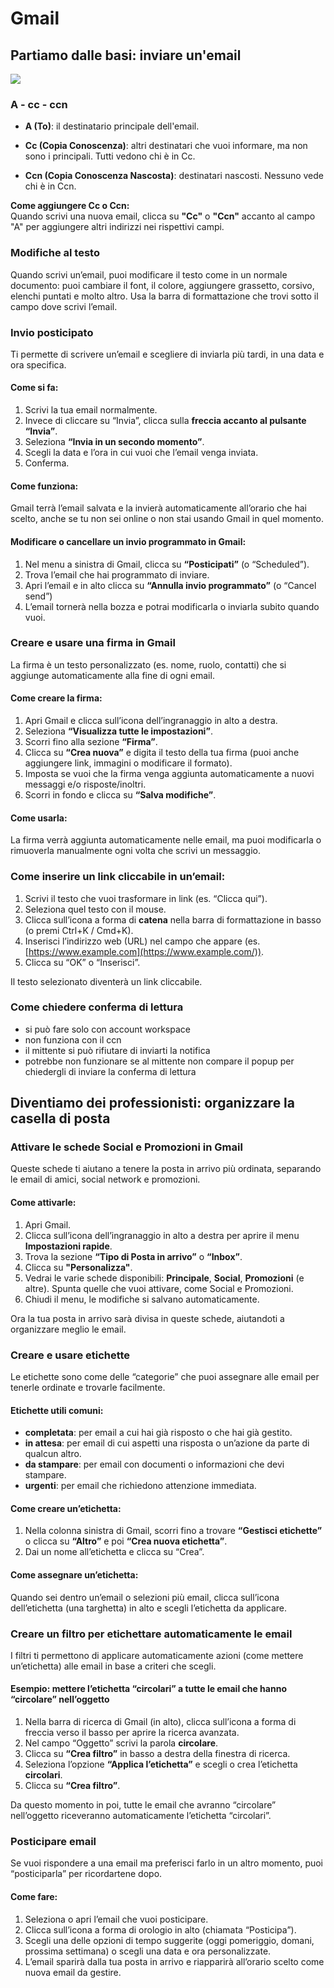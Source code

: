# Gmail

## Partiamo dalle basi: inviare un'email

![](gmail_send_email.png)

### A - cc - ccn

- **A (To)**: il destinatario principale dell'email.
    
- **Cc (Copia Conoscenza)**: altri destinatari che vuoi informare, ma non sono i principali. Tutti vedono chi è in Cc.
    
- **Ccn (Copia Conoscenza Nascosta)**: destinatari nascosti. Nessuno vede chi è in Ccn.
    

**Come aggiungere Cc o Ccn:**  
Quando scrivi una nuova email, clicca su **"Cc"** o **"Ccn"** accanto al campo "A" per aggiungere altri indirizzi nei rispettivi campi.


### Modifiche al testo
Quando scrivi un’email, puoi modificare il testo come in un normale documento: puoi cambiare il font, il colore, aggiungere grassetto, corsivo, elenchi puntati e molto altro. Usa la barra di formattazione che trovi sotto il campo dove scrivi l’email.

### Invio posticipato
Ti permette di scrivere un’email e scegliere di inviarla più tardi, in una data e ora specifica.
#### Come si fa:
1. Scrivi la tua email normalmente.
2. Invece di cliccare su “Invia”, clicca sulla **freccia accanto al pulsante “Invia”**.
3. Seleziona **“Invia in un secondo momento”**.
4. Scegli la data e l’ora in cui vuoi che l’email venga inviata.
5. Conferma.

#### Come funziona:
Gmail terrà l’email salvata e la invierà automaticamente all’orario che hai scelto, anche se tu non sei online o non stai usando Gmail in quel momento.

#### Modificare o cancellare un invio programmato in Gmail:

1. Nel menu a sinistra di Gmail, clicca su **“Posticipati”** (o “Scheduled”).
2. Trova l’email che hai programmato di inviare.
3. Apri l’email e in alto clicca su **“Annulla invio programmato”** (o “Cancel send”)    
4. L’email tornerà nella bozza e potrai modificarla o inviarla subito quando vuoi.

### Creare e usare una firma in Gmail
La firma è un testo personalizzato (es. nome, ruolo, contatti) che si aggiunge automaticamente alla fine di ogni email.
#### Come creare la firma:
1. Apri Gmail e clicca sull’icona dell’ingranaggio in alto a destra.
2. Seleziona **“Visualizza tutte le impostazioni”**.
3. Scorri fino alla sezione **“Firma”**.
4. Clicca su **“Crea nuova”** e digita il testo della tua firma (puoi anche aggiungere link, immagini o modificare il formato).
5. Imposta se vuoi che la firma venga aggiunta automaticamente a nuovi messaggi e/o risposte/inoltri.
6. Scorri in fondo e clicca su **“Salva modifiche”**.

#### Come usarla:
La firma verrà aggiunta automaticamente nelle email, ma puoi modificarla o rimuoverla manualmente ogni volta che scrivi un messaggio.

### Come inserire un link cliccabile in un’email:

1. Scrivi il testo che vuoi trasformare in link (es. “Clicca qui”). 
2. Seleziona quel testo con il mouse.
3. Clicca sull’icona a forma di **catena** nella barra di formattazione in basso (o premi Ctrl+K / Cmd+K).
4. Inserisci l’indirizzo web (URL) nel campo che appare (es. [https://www.example.com](https://www.example.com/)).
5. Clicca su “OK” o “Inserisci”.

Il testo selezionato diventerà un link cliccabile.


### Come chiedere conferma di lettura
* si può fare solo con account workspace
* non funziona con il ccn
* il mittente si può rifiutare di inviarti la notifica
* potrebbe non funzionare se al mittente non compare il popup per chiedergli di inviare la conferma di lettura

## Diventiamo dei professionisti: organizzare la casella di posta

### Attivare le schede Social e Promozioni in Gmail
Queste schede ti aiutano a tenere la posta in arrivo più ordinata, separando le email di amici, social network e promozioni.
#### Come attivarle:
1. Apri Gmail.
2. Clicca sull’icona dell’ingranaggio in alto a destra per aprire il menu **Impostazioni rapide**.
3. Trova la sezione **“Tipo di Posta in arrivo”** o **“Inbox”**.
4. Clicca su **"Personalizza"**.
5. Vedrai le varie schede disponibili: **Principale**, **Social**, **Promozioni** (e altre). Spunta quelle che vuoi attivare, come Social e Promozioni.
6. Chiudi il menu, le modifiche si salvano automaticamente.

Ora la tua posta in arrivo sarà divisa in queste schede, aiutandoti a organizzare meglio le email.

### Creare e usare etichette
Le etichette sono come delle “categorie” che puoi assegnare alle email per tenerle ordinate e trovarle facilmente.
#### Etichette utili comuni:
- **completata**: per email a cui hai già risposto o che hai già gestito.
- **in attesa**: per email di cui aspetti una risposta o un’azione da parte di qualcun altro.
- **da stampare**: per email con documenti o informazioni che devi stampare.
- **urgenti**: per email che richiedono attenzione immediata.
#### Come creare un’etichetta:
1. Nella colonna sinistra di Gmail, scorri fino a trovare **“Gestisci etichette”** o clicca su **“Altro”** e poi **“Crea nuova etichetta”**.
2. Dai un nome all’etichetta e clicca su “Crea”.
#### Come assegnare un’etichetta:
Quando sei dentro un’email o selezioni più email, clicca sull’icona dell’etichetta (una targhetta) in alto e scegli l’etichetta da applicare.

### Creare un filtro per etichettare automaticamente le email
I filtri ti permettono di applicare automaticamente azioni (come mettere un’etichetta) alle email in base a criteri che scegli.
#### Esempio: mettere l’etichetta “circolari” a tutte le email che hanno “circolare” nell’oggetto
1. Nella barra di ricerca di Gmail (in alto), clicca sull’icona a forma di freccia verso il basso per aprire la ricerca avanzata.
2. Nel campo “Oggetto” scrivi la parola **circolare**.
3. Clicca su **“Crea filtro”** in basso a destra della finestra di ricerca.
4. Seleziona l’opzione **“Applica l’etichetta”** e scegli o crea l’etichetta **circolari**.
5. Clicca su **“Crea filtro”**.

Da questo momento in poi, tutte le email che avranno “circolare” nell’oggetto riceveranno automaticamente l’etichetta “circolari”.

### Posticipare email
Se vuoi rispondere a una email ma preferisci farlo in un altro momento, puoi “posticiparla” per ricordartene dopo.
#### Come fare:
1. Seleziona o apri l’email che vuoi posticipare.
2. Clicca sull’icona a forma di orologio in alto (chiamata “Posticipa”).
3. Scegli una delle opzioni di tempo suggerite (oggi pomeriggio, domani, prossima settimana) o scegli una data e ora personalizzate.
4. L’email sparirà dalla tua posta in arrivo e riapparirà all’orario scelto come nuova email da gestire.